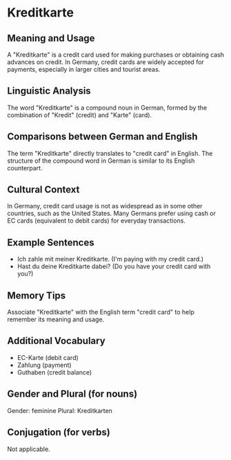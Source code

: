 # Kreditkarte
## Meaning and Usage
A "Kreditkarte" is a credit card used for making purchases or obtaining cash advances on credit. In Germany, credit cards are widely accepted for payments, especially in larger cities and tourist areas.

## Linguistic Analysis
The word "Kreditkarte" is a compound noun in German, formed by the combination of "Kredit" (credit) and "Karte" (card).

## Comparisons between German and English
The term "Kreditkarte" directly translates to "credit card" in English. The structure of the compound word in German is similar to its English counterpart.

## Cultural Context
In Germany, credit card usage is not as widespread as in some other countries, such as the United States. Many Germans prefer using cash or EC cards (equivalent to debit cards) for everyday transactions.

## Example Sentences
- Ich zahle mit meiner Kreditkarte. (I'm paying with my credit card.)
- Hast du deine Kreditkarte dabei? (Do you have your credit card with you?)

## Memory Tips
Associate "Kreditkarte" with the English term "credit card" to help remember its meaning and usage.

## Additional Vocabulary
- EC-Karte (debit card)
- Zahlung (payment)
- Guthaben (credit balance)

## Gender and Plural (for nouns)
Gender: feminine
Plural: Kreditkarten

## Conjugation (for verbs)
Not applicable.